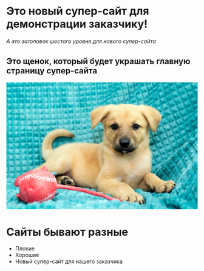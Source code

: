 # Это новый супер-сайт для демонстрации заказчику!

###### А это заголовок шестого уровня для нового супер-сайта

## Это щенок, который будет украшать главную страницу супер-сайта

![Щенок](/images/tHx8_K0DbUo.jpg)

# Сайты бывают разные

* Плохие
* Хорошие
* Новый супер-сайт для нашего заказчика
